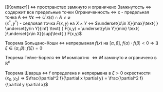 
[[Компакт]] <=> пространство замкнуто и ограничено
Замкнутость <=> содержит все предельные точки
Ограниченность <=> 
x - предельная точка A <=> $\forall \epsilon \implies  U˙{x}(\epsilon) \cap A \neq \varnothing$   
$(x^*,y^*)$ - седловая точка $F(x,y)$  на $X \times Y$  $\iff$  $\underset{x\in X}{max}\text{ } \underset{y\in Y}{inf} \text{ } F(x,y) = \underset{y\in Y}{min} \text{ }\underset{x\in X}{sup}\text{ } F(x,y)$  

Теорема Больцано-Коши $\iff$  непрерывная $f(x)$ на $[\alpha, \beta]$, $f(\alpha) \cdot f(\beta) < 0$ $\Rightarrow$ $\exists$ $\xi \in (\alpha, \beta)$: $f(\xi) = 0$

Теорема Гейне-Бореля <=>  $M \text{ компактно } \iff M \text{ замкнуто и ограничено в } \mathbb{R}^n$

Теорема Шварца $\iff$ f определена и непрерывна в $\xi>0$ окрестности $(x_0,y_0)$ $\Rightarrow$  $\frac{\partial^2  f}{\partial x \partial y} = \frac{\partial^2 f}{\partial y \partial x}$ 

